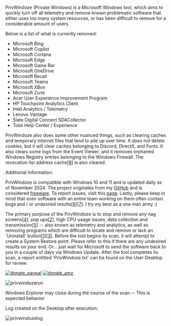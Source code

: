 PrivWindoze (Private Windows) is a Microsoft Windows tool, which aims to quickly turn off all telemetry and remove known problematic software that either uses too many system resources, or has been difficult to remove for a considerable amount of users.

Below is a list of what is currently removed:

- Microsoft Bing
- Microsoft Copilot
- Microsoft Cortana
- Microsoft Edge
- Microsoft Game Bar
- Microsoft OneDrive
- Microsoft Recall
- Microsoft Teams
- Microsoft XBox
- Microsoft Zune
- Acer User Experience Improvement Program
- HP Touchpoint Analytics Client
- Intel Analytics / Telemetry
- Lenovo Vantage
- Slate Digital Connect SDACollector
- Tobii Help Center / Experience

PrivWindoze also does some other nuanced things, such as clearing caches and temporary internet files that tend to pile up over time. It does not delete cookies, but it will clear caches belonging to Discord, DirectX, and Fonts. It also clears some logs from the Event Viewer, and it removes orphaned Windows Registry entries belonging to the Windows Firewall. The revocation list address cache[[8](https://www.gradenegger.eu/en/view-and-clear-the-address-cache-for-blacklists-crl-url-cache/)] is also cleared.

Additional Information:

PrivWindoze is compatible with Windows 10 and 11 and is updated daily as of November 2024. The project originates from my [GitHub](https://github.com/thisisu) and is considered [freeware](https://en.wikipedia.org/wiki/Freeware). To report issues, visit this [page](https://github.com/thisisu/PrivWindoze/issues). Lastly, please keep in mind that even software with an entire team working on them often contain bugs and / or undesired results[[6](https://en.wikipedia.org/wiki/2024_CrowdStrike-related_IT_outages)][[7](https://www.bleepingcomputer.com/news/technology/malwarebytes-mistakenly-blocks-google-youtube-for-malware/)]. I try my best as a one man army :)

The primary purpose of the PrivWindoze is to stop and remove any nag screens[[4](https://www.elevenforum.com/t/enable-or-disable-lets-finish-setting-up-your-device-in-windows-11.5205/)], pop ups[[2](https://www.theverge.com/2023/8/30/23851902/microsoft-bing-popups-windows-11-malware)], high CPU usage issues, data collection and transmission[[5](https://www.pcmag.com/news/hp-accused-of-quietly-installing-spyware-on-windows-pcs)] -- also known as telemetry and analytics, as well as removing programs which are difficult to locate and remove or lack an 'Uninstall' button[[1](https://www.wintips.org/fix-cannot-uninstall-microsoft-edge-uninstall-is-greyed-out/)][[3](https://www.reddit.com/r/Hewlett_Packard/comments/lpxcwv/uninstall_hp_touchpoint_analytics_client/)]. Before the tool begins its scan, it will attempt to create a System Restore point. Please refer to this if there are any undesired results on your end. Or... just wait for Microsoft to send the software back to you in a couple of days via Windows Update. After the tool completes its scan, a report entitled 'PrivWindoze.txt' can be found on the User Desktop for review.



[![donate_paypal](https://github.com/user-attachments/assets/aadd1f47-fe6a-4f61-97d4-5f30ff29fc33)](https://www.paypal.com/donate/?hosted_button_id=E68FUAQG2758N)  [![donate_amz](https://github.com/user-attachments/assets/10476e9c-92f3-4271-8410-6f38624c94b8)](https://www.amazon.com/hz/wishlist/ls/C2QC509ZM1BG?ref_=wl_share)

![privwindozerun](https://github.com/user-attachments/assets/a6424388-50d1-4305-995c-120c4c30ce21)

Windows Explorer may close during the course of the scan -- This is expected behavior

Log created on the Desktop after execution:


![privwindozelog](https://github.com/user-attachments/assets/f1a9fc24-c3af-44c4-bf3d-fd4d72c108e1)
